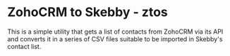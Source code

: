 # ZohoCRM to Skebby - ztos
This is a simple utility that gets a list of contacts from ZohoCRM via its API
and converts it in a series of CSV files suitable to be imported in 
Skebby's contact list.
